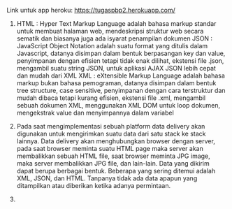 Link untuk app heroku: https://tugaspbp2.herokuapp.com/

1. HTML  : Hyper Text Markup Language adalah bahasa markup standar untuk membuat halaman web, mendeskripsi struktur web secara sematik dan biasanya juga ada isyarat penampilan dokumen
   JSON  : JavaScript Object Notation adalah suatu format yang ditulis dalam Javascript, datanya disimpan dalam bentuk berpasangan key dan value, penyimpanan dengan efisien tetapi tidak enak dilihat, ekstensi file .json, mengambil suatu string JSON, untuk aplikasi AJAX JSON lebih cepat dan mudah dari XML
   XML   : eXtensible Markup Language adalah bahasa markup bukan bahasa pemograman, datanya disimpan dalam bentuk tree structure, case sensitive, penyimpanan dengan cara terstruktur dan mudah dibaca tetapi kurang efisien, ekstensi file .xml, mengambil sebuah dokumen XML, menggunakan XML DOM untuk loop dokumen, mengekstrak value dan menyimpannya dalam variabel

2. Pada saat mengimplementasi sebuah platform data delivery akan digunakan untuk mengirimkan suatu data dari satu stack ke stack lainnya. Data delivery akan menghubungkan browser dengan server, pada saat browser meminta suatu HTML page maka server akan membalikkan sebuah HTML file, saat browser meminta JPG image, maka server membalikkan JPG file, dan lain-lain. Data yang dikirim dapat berupa berbagai bentuk. Beberapa yang sering ditemui adalah XML, JSON, dan HTML. Tanpanya tidak ada data apapun yang ditampilkan atau diberikan ketika adanya permintaan.

3. 